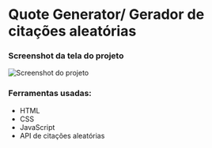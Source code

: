<h1>Quote Generator/ Gerador de citações aleatórias</h1>
<h3>Screenshot da tela do projeto</h3>
<img src= "https://github.com/lihbolivia/Quote-Generator/blob/main/imagens/telaProjeto.png" alt="Screenshot do projeto">


  <h3>Ferramentas usadas:</h3>
<ul>
  <li>HTML</li>
  <li>CSS</li>
  <li>JavaScript</li>
  <li>API de citações aleatórias</li>

</ul>
